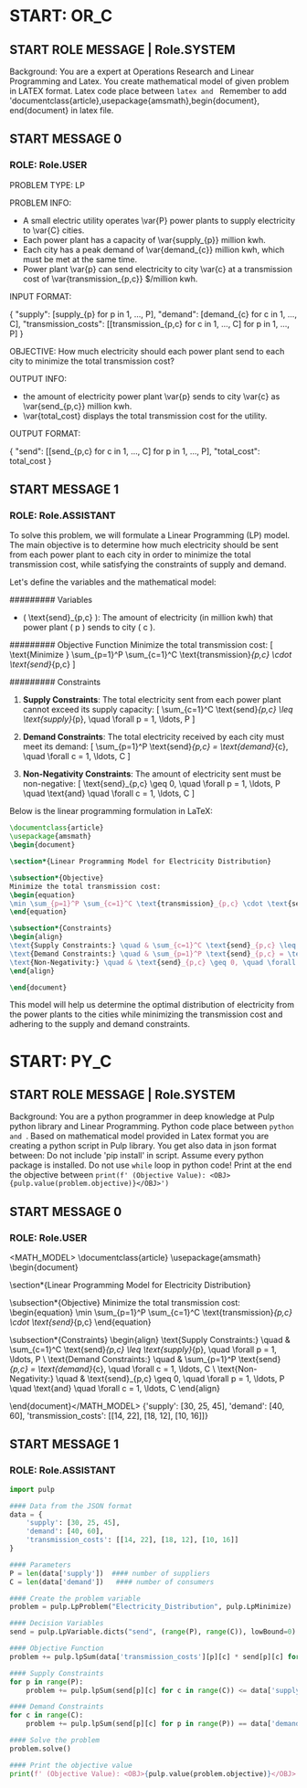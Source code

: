 # START: OR_C 
## START ROLE MESSAGE | Role.SYSTEM 
Background: You are a expert at Operations Research and Linear Programming and Latex. You create mathematical model of given problem in LATEX format. Latex code place between ```latex and ``` Remember to add 'documentclass{article},usepackage{amsmath},begin{document}, end{document} in latex file. 
## START MESSAGE 0 
### ROLE: Role.USER
<DESCRIPTION>
PROBLEM TYPE: LP

PROBLEM INFO:

- A small electric utility operates \var{P} power plants to supply electricity to \var{C} cities.
- Each power plant has a capacity of \var{supply_{p}} million kwh.
- Each city has a peak demand of \var{demand_{c}} million kwh, which must be met at the same time.
- Power plant \var{p} can send electricity to city \var{c} at a transmission cost of \var{transmission_{p,c}} $/million kwh.

INPUT FORMAT: 

{
    "supply": [supply_{p} for p in 1, ..., P],
    "demand": [demand_{c} for c in 1, ..., C],
    "transmission_costs": [[transmission_{p,c} for c in 1, ..., C] for p in 1, ..., P]
}

OBJECTIVE: How much electricity should each power plant send to each city to minimize the total transmission cost?

OUTPUT INFO:

- the amount of electricity power plant \var{p} sends to city \var{c} as \var{send_{p,c}} million kwh.
- \var{total_cost} displays the total transmission cost for the utility.

OUTPUT FORMAT:

{
    "send": [[send_{p,c} for c in 1, ..., C] for p in 1, ..., P],
    "total_cost": total_cost
}

</DESCRIPTION>


## START MESSAGE 1 
### ROLE: Role.ASSISTANT
To solve this problem, we will formulate a Linear Programming (LP) model. The main objective is to determine how much electricity should be sent from each power plant to each city in order to minimize the total transmission cost, while satisfying the constraints of supply and demand.

Let's define the variables and the mathematical model:

######### Variables
- \( \text{send}_{p,c} \): The amount of electricity (in million kwh) that power plant \( p \) sends to city \( c \).

######### Objective Function
Minimize the total transmission cost:
\[ \text{Minimize } \sum_{p=1}^P \sum_{c=1}^C \text{transmission}_{p,c} \cdot \text{send}_{p,c} \]

######### Constraints
1. **Supply Constraints**: The total electricity sent from each power plant cannot exceed its supply capacity:
   \[
   \sum_{c=1}^C \text{send}_{p,c} \leq \text{supply}_{p}, \quad \forall p = 1, \ldots, P
   \]

2. **Demand Constraints**: The total electricity received by each city must meet its demand:
   \[
   \sum_{p=1}^P \text{send}_{p,c} = \text{demand}_{c}, \quad \forall c = 1, \ldots, C
   \]

3. **Non-Negativity Constraints**: The amount of electricity sent must be non-negative:
   \[
   \text{send}_{p,c} \geq 0, \quad \forall p = 1, \ldots, P \quad \text{and} \quad \forall c = 1, \ldots, C
   \]

Below is the linear programming formulation in LaTeX:

```latex
\documentclass{article}
\usepackage{amsmath}
\begin{document}

\section*{Linear Programming Model for Electricity Distribution}

\subsection*{Objective}
Minimize the total transmission cost:
\begin{equation}
\min \sum_{p=1}^P \sum_{c=1}^C \text{transmission}_{p,c} \cdot \text{send}_{p,c}
\end{equation}

\subsection*{Constraints}
\begin{align}
\text{Supply Constraints:} \quad & \sum_{c=1}^C \text{send}_{p,c} \leq \text{supply}_{p}, \quad \forall p = 1, \ldots, P \\
\text{Demand Constraints:} \quad & \sum_{p=1}^P \text{send}_{p,c} = \text{demand}_{c}, \quad \forall c = 1, \ldots, C \\
\text{Non-Negativity:} \quad & \text{send}_{p,c} \geq 0, \quad \forall p = 1, \ldots, P \quad \text{and} \quad \forall c = 1, \ldots, C
\end{align}

\end{document}
``` 

This model will help us determine the optimal distribution of electricity from the power plants to the cities while minimizing the transmission cost and adhering to the supply and demand constraints.

# START: PY_C 
## START ROLE MESSAGE | Role.SYSTEM 
Background: You are a python programmer in deep knowledge at Pulp python library and Linear Programming. Python code place between ```python and ```. Based on mathematical model provided in Latex format you are creating a python script in Pulp library. You get also data in json format between: <DATA></DATA> Do not include 'pip install' in script. Assume every python package is installed. Do not use `while` loop in python code! Print at the end the objective between <OBJ></OBJ> `print(f' (Objective Value): <OBJ>{pulp.value(problem.objective)}</OBJ>')` 
## START MESSAGE 0 
### ROLE: Role.USER
<MATH_MODEL>
\documentclass{article}
\usepackage{amsmath}
\begin{document}

\section*{Linear Programming Model for Electricity Distribution}

\subsection*{Objective}
Minimize the total transmission cost:
\begin{equation}
\min \sum_{p=1}^P \sum_{c=1}^C \text{transmission}_{p,c} \cdot \text{send}_{p,c}
\end{equation}

\subsection*{Constraints}
\begin{align}
\text{Supply Constraints:} \quad & \sum_{c=1}^C \text{send}_{p,c} \leq \text{supply}_{p}, \quad \forall p = 1, \ldots, P \\
\text{Demand Constraints:} \quad & \sum_{p=1}^P \text{send}_{p,c} = \text{demand}_{c}, \quad \forall c = 1, \ldots, C \\
\text{Non-Negativity:} \quad & \text{send}_{p,c} \geq 0, \quad \forall p = 1, \ldots, P \quad \text{and} \quad \forall c = 1, \ldots, C
\end{align}

\end{document}</MATH_MODEL>
<DATA>
{'supply': [30, 25, 45], 'demand': [40, 60], 'transmission_costs': [[14, 22], [18, 12], [10, 16]]}</DATA>


## START MESSAGE 1 
### ROLE: Role.ASSISTANT
```python
import pulp

#### Data from the JSON format
data = {
    'supply': [30, 25, 45],
    'demand': [40, 60],
    'transmission_costs': [[14, 22], [18, 12], [10, 16]]
}

#### Parameters
P = len(data['supply'])  #### number of suppliers
C = len(data['demand'])   #### number of consumers

#### Create the problem variable
problem = pulp.LpProblem("Electricity_Distribution", pulp.LpMinimize)

#### Decision Variables
send = pulp.LpVariable.dicts("send", (range(P), range(C)), lowBound=0)

#### Objective Function
problem += pulp.lpSum(data['transmission_costs'][p][c] * send[p][c] for p in range(P) for c in range(C)), "Total_Transmission_Cost"

#### Supply Constraints
for p in range(P):
    problem += pulp.lpSum(send[p][c] for c in range(C)) <= data['supply'][p], f"Supply_Constraint_{p}"

#### Demand Constraints
for c in range(C):
    problem += pulp.lpSum(send[p][c] for p in range(P)) == data['demand'][c], f"Demand_Constraint_{c}"

#### Solve the problem
problem.solve()

#### Print the objective value
print(f' (Objective Value): <OBJ>{pulp.value(problem.objective)}</OBJ>')
```

